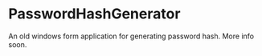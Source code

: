 # PasswordHashGenerator

An old windows form application for generating password hash. More info soon.
